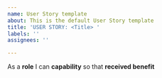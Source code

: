 ```yaml
---
name: User Story template
about: This is the default User Story template
title: 'USER STORY: <Title> '
labels: ''
assignees: ''

---
```


As a **role** I can **capability** so that **received benefit**
